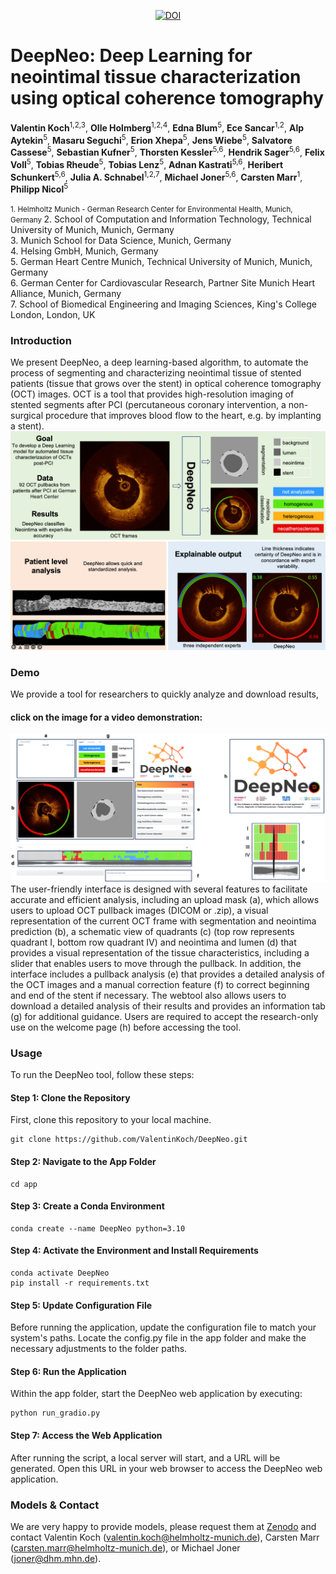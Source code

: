 <p align="center">
  <a href="https://doi.org/10.5281/zenodo.15036183">
    <img src="https://zenodo.org/badge/650623657.svg" alt="DOI">
  </a>
</p>


# DeepNeo: Deep Learning for neointimal tissue characterization using optical coherence tomography

**Valentin Koch**<sup>1,2,3</sup>, **Olle Holmberg**<sup>1,2,4</sup>, **Edna Blum**<sup>5</sup>, **Ece Sancar**<sup>1,2</sup>, **Alp Aytekin**<sup>5</sup>, **Masaru Seguchi**<sup>5</sup>, **Erion Xhepa**<sup>5</sup>, **Jens Wiebe**<sup>5</sup>, **Salvatore Cassese**<sup>5</sup>, **Sebastian Kufner**<sup>5</sup>, **Thorsten Kessler**<sup>5,6</sup>, **Hendrik Sager**<sup>5,6</sup>, **Felix Voll**<sup>5</sup>, **Tobias Rheude**<sup>5</sup>, **Tobias Lenz**<sup>5</sup>, **Adnan Kastrati**<sup>5,6</sup>, **Heribert Schunkert**<sup>5,6</sup>, **Julia A. Schnabel**<sup>1,2,7</sup>, **Michael Joner**<sup>5,6</sup>, **Carsten Marr**<sup>1</sup>, **Philipp Nicol**<sup>5</sup>

<small> 1. Helmholtz Munich - German Research Center for Environmental Health, Munich, Germany </small> 
2. School of Computation and Information Technology, Technical University of Munich, Munich, Germany  
3. Munich School for Data Science, Munich, Germany  
4. Helsing GmbH, Munich, Germany  
5. German Heart Centre Munich, Technical University of Munich, Munich, Germany  
6. German Center for Cardiovascular Research, Partner Site Munich Heart Alliance, Munich, Germany  
7. School of Biomedical Engineering and Imaging Sciences, King's College London, London, UK


 
### Introduction
We present DeepNeo, a deep learning-based algorithm, to automate the process of segmenting and characterizing neointimal tissue of stented patients (tissue that grows over the stent) in optical coherence tomography (OCT) images. OCT is a tool that provides high-resolution imaging of stented segments after PCI (percutaneous coronary intervention, a non-surgical procedure that improves blood flow to the heart, e.g. by implanting a stent). 
![DeepNeo overview](media/deepneo_graphical_abstract.png?raw=true "DeepNeo overview figure")


### Demo

We provide a tool for researchers to quickly analyze and download results, 
#### click on the image for a video demonstration:
[![Demo Video](media/deepneo_figure8.png?raw=true)](https://www.youtube.com/watch?v=u5l_Mjlfai4)
The user-friendly interface is designed with several features to facilitate accurate and efficient analysis, including an upload mask (a), which allows users to upload OCT pullback images (DICOM or .zip), a visual representation of the current OCT frame with segmentation and neointima prediction (b), a schematic view of quadrants (c) (top row represents quadrant I, bottom row quadrant IV) and neointima and lumen (d) that provides a visual representation of the tissue characteristics, including a slider that enables users to move through the pullback. In addition, the interface includes a pullback analysis (e) that provides a detailed analysis of the OCT images and a manual correction feature (f) to correct beginning and end of the stent if necessary. The webtool also allows users to download a detailed analysis of their results and provides an information tab (g) for additional guidance. Users are required to accept the research-only use on the welcome page (h) before accessing the tool. 

### Usage
To run the DeepNeo tool, follow these steps:

#### **Step 1: Clone the Repository**
First, clone this repository to your local machine.
```git
git clone https://github.com/ValentinKoch/DeepNeo.git
```
#### **Step 2: Navigate to the App Folder**
```git
cd app
```
#### **Step 3: Create a Conda Environment**
```git
conda create --name DeepNeo python=3.10
```
#### **Step 4: Activate the Environment and Install Requirements**
```git
conda activate DeepNeo
pip install -r requirements.txt
```
#### **Step 5: Update Configuration File**
Before running the application, update the configuration file to match your system's paths. Locate the config.py file in the app folder and make the necessary adjustments to the folder paths.
#### **Step 6: Run the Application**
Within the app folder, start the DeepNeo web application by executing:
```git
python run_gradio.py
```
#### **Step 7: Access the Web Application**
After running the script, a local server will start, and a URL will be generated. Open this URL in your web browser to access the DeepNeo web application. 


### Models & Contact
We are very happy to provide models, please request them at [Zenodo](https://zenodo.org/records/14556455) and contact Valentin Koch (valentin.koch@helmholtz-munich.de), Carsten Marr (carsten.marr@helmholtz-munich.de), or Michael Joner (joner@dhm.mhn.de).

